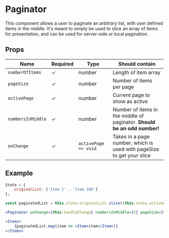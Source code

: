 # Paginator

This component allows a user to paginate an arbitrary list, with user defined items in the middle. It's meant to simply be used to slice an array of items for presentation, and can be used for server-side or local pagination.

## Props

| Name              | Required | Type                 | Should contain                                                           |
| ----------------- | -------- | -------------------- | ------------------------------------------------------------------------ |
| `numberOfItems`   | ✓        | number               | Length of item array                                                     |
| `pageSize`        | ✓        | number               | Number of items per page                                                 |
| `activePage`      | ✓        | number               | Current page to show as active                                           |
| `numbersInMiddle` | ✓        | number               | Number of items in the middle of paginator. **Should be an odd number!** |
| `onChange`        | ✓        | `activePage => void` | Takes in a page number, which is used with pageSize to get your slice    |

## Example

```jsx
State = {
    originalList: ['Item 1'...'Item 100']
};

const paginatedList = this.state.originalList.slice((this.state.activePage - 1) * this.pageSize , this.state.activePage * this.pageSize);

<Paginator onChange={this.handleChange} numbersInMiddle={5} pageSize={this.pageSize} length={this.state.originalList.length} />

<Items>
    {paginatedList.map(item => <Item>item</Item>)}
</Items>
```
